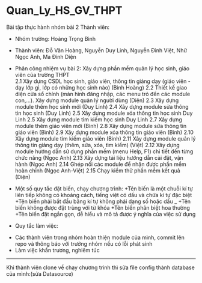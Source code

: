 # Quan_Ly_HS_GV_THPT
Bài tập thực hành nhóm bài 2
Thành viên: 
- Nhóm trưởng: Hoàng Trọng Bình
- Thành viên: Đỗ Văn Hoàng, Nguyễn Duy Linh, Nguyễn Đình Việt, Nhữ Ngọc Anh, Ma Đình Diện
- Phân công nhiệm vụ bài 2:
		Xây dựng phần mềm quản lý học sinh, giáo viên của trường THPT	
2.1	Xây dựng CSDL học sinh, giáo viên, thông tin giảng dạy (giáo viên - dạy lớp gì, lớp có những học sinh nào)	(Bình Hoàng)
2.2	Thiết kế giao diện cửa sổ chính (màn hình đăng nhập, các menu trỏ đến các module con,…). Xây dựng module quản lý người dùng	(Diện)
2.3	Xây dựng module thêm học sinh mới	(Duy Linh)
2.4	Xây dựng module sửa thông tin học sinh	(Duy Linh)
2.5	Xây dựng module xóa thông tin học sinh	Duy Linh
2.5	Xây dựng module tìm kiếm học sinh	Duy Linh
2.7	Xây dựng module thêm giáo viên mới	(Bình)
2.8	Xây dựng module sửa thông tin giáo viên	(Bình)
2.9	Xây dựng module xóa thông tin giáo viên	(Bình)
2.10	Xây dựng module tìm kiếm giáo viên	(Bình)
2.11	Xây dựng module quản lý thông tin giảng dạy (thêm, sửa, xóa, tìm kiếm)	(Việt)
2.12	Xây dựng module hướng dẫn sử dụng phần mềm (menu Help, F1) chi tiết đến từng chức năng	(Ngọc Anh)
2.13	Xây dựng tài liệu hướng dẫn cài đặt, vận hành	(Ngọc Anh)
2.14	Ghép nối các module để nhận được phần mềm hoàn chỉnh	(Ngọc Anh-Việt)
2.15	Chạy kiểm thử phần mềm kết quả	(Diện)

- Một số quy tắc đặt biến, chạy chương trình:
+Tên biến là một chuỗi kí tự liên tiếp không có khoảng cách, tiếng việt có dấu và chứa kí tự đặc biệt
+Tên biến phải bắt đầu bằng kí tự không phải dạng số hoặc dấu _
+Tên biến không được đặt trùng với từ khóa
+Tên biến phân biệt hoa thường
+Tên biến đặt ngắn gọn, dễ hiểu và mô tả được ý nghĩa của việc sử dụng
- Quy tắc làm việc:
+ Các thành viên trong nhóm hoàn thiện module của mình, commit lên repo và thông báo với trưởng nhóm nếu có lỗi phát sinh
+ Làm việc khẩn trương, nghiêm túc
**************************************************************************************
Khi thành viên clone về chạy chương trình thì sửa file config thành database của mình:(sửa Datasource)
<connectionStrings>
        <add name="Conn" connectionString="Data Source=DESKTOP-6DIRH3U\SQLEXPRESS02;Initial Catalog=QUAN_LY_NHAN_SU;user id=sa;password=123456;Integrated Security=True;Connect Timeout=15;Encrypt=False;TrustServerCertificate=False" providerName="System.Data.SqlClient" />
    </connectionStrings>
